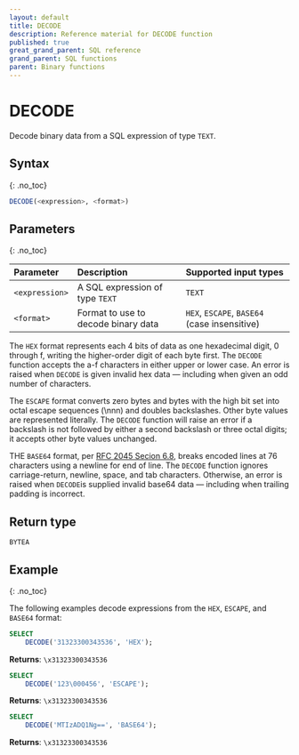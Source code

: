 ```yaml
---
layout: default
title: DECODE
description: Reference material for DECODE function
published: true
great_grand_parent: SQL reference
grand_parent: SQL functions
parent: Binary functions
---
```


# DECODE

Decode binary data from a SQL expression of type `TEXT`.

## Syntax
{: .no_toc}

```sql
DECODE(<expression>, <format>)
```

## Parameters 
{: .no_toc}

| Parameter | Description                         |Supported input types |
| :--------- | :----------------------------------- | :-------------------- |
| `<expression>`  | A SQL expression of type `TEXT` | `TEXT` |
| `<format>` | Format to use to decode binary data | `HEX`, `ESCAPE`, `BASE64` (case insensitive) |   

The `HEX` format represents each 4 bits of data as one hexadecimal digit, 0 through f, writing the higher-order digit of each byte first. The `DECODE` function accepts the a-f characters in either upper or lower case. An error is raised when `DECODE` is given invalid hex data — including when given an odd number of characters.

The `ESCAPE` format converts zero bytes and bytes with the high bit set into octal escape sequences (\nnn) and doubles backslashes. Other byte values are represented literally. The `DECODE` function will raise an error if a backslash is not followed by either a second backslash or three octal digits; it accepts other byte values unchanged.

THE `BASE64` format, per [RFC 2045 Secion 6.8](https://www.rfc-editor.org/rfc/rfc2045#section-6.8), breaks encoded lines at 76 characters using a newline for end of line. The `DECODE` function ignores carriage-return, newline, space, and tab characters. Otherwise, an error is raised when `DECODE`is supplied invalid base64 data — including when trailing padding is incorrect.

## Return type
`BYTEA`

## Example
{: .no_toc}

The following examples decode expressions from the `HEX`, `ESCAPE`, and `BASE64` format:

```sql
SELECT
	DECODE('31323300343536', 'HEX');
```

**Returns**: `\x31323300343536`


```sql
SELECT
	DECODE('123\000456', 'ESCAPE');
```

**Returns**: `\x31323300343536`


```sql
SELECT
	DECODE('MTIzADQ1Ng==', 'BASE64');
```

**Returns**: `\x31323300343536`
